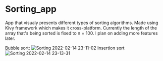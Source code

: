 
# Sorting_app
App that visualy presents different types of sorting algorithms. Made using Kivy framework which makes it cross-platform. Currently the length of the array that's being sorted is fixed to n = 100. I plan on adding more features later. 

Bubble sort:
![Sorting 2022-02-14 23-11-02](https://user-images.githubusercontent.com/83286569/153956558-10701d06-7c06-4db9-87a0-d587870d4310.gif)
Insertion sort
![Sorting 2022-02-14 23-13-31](https://user-images.githubusercontent.com/83286569/153956595-fcc05cec-5fd1-4aaa-b766-c31d68cf22aa.gif)
